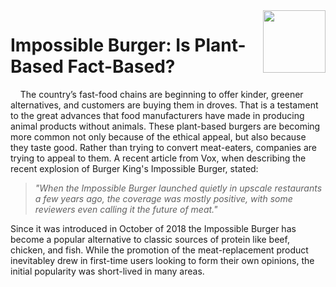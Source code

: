<img align="right" width="100" height="100" src="https://i.pinimg.com/originals/f4/4e/ec/f44eecf0fa921427f4a4669fb8f69115.png">

# Impossible Burger: Is Plant-Based Fact-Based?

&nbsp;&nbsp;&nbsp;&nbsp;The country’s fast-food chains are beginning to offer kinder, greener alternatives, and customers are 
buying them in droves. That is a testament to the great advances that food manufacturers have made in producing animal 
products without animals. These plant-based burgers are becoming more common not only because of the ethical appeal, but also 
because they taste good. Rather than trying to convert meat-eaters, companies are trying to appeal to them. A recent article 
from Vox, when describing the recent explosion of Burger King's Impossible Burger, stated:

> *"When the Impossible Burger launched quietly in upscale restaurants a few years ago, the coverage was mostly positive, with 
some reviewers even calling it the future of meat."*

Since it was introduced in October of 2018 the Impossible Burger has become a popular alternative to classic sources of 
protein like beef, chicken, and fish. While the promotion of the meat-replacement product inevitabley drew in first-time users 
looking to form their own opinions, the initial popularity was short-lived in many areas. 
